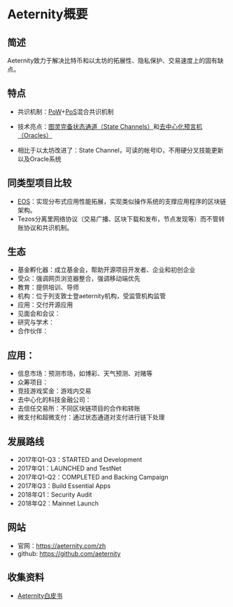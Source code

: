 # Aeternity概要

## 简述

Aeternity致力于解决比特币和以太坊的拓展性、隐私保护、交易速度上的固有缺点。

## 特点

- 共识机制：[PoW](../../核心技术/共识算法/共识算法-POW.md)+[PoS](../../核心技术/共识算法/共识算法-POS.md)混合共识机制

- 技术亮点：[图灵完备状态通道（State Channels）](../../核心技术/智能合约/图灵完备状态通道.md)和[去中心化预言机（Oracles）](../../基础知识/名词解释/Oracle.md)

- 相比于以太坊改进了：State Channel，可读的帐号ID，不用硬分叉技能更新以及Oracle系统

## 同类型项目比较

- [EOS](../EOS/EOS概述.md)：实现分布式应用性能拓展，实现类似操作系统的支撑应用程序的区块链架构。
- Tezos分离里网络协议（交易广播、区块下载和发布，节点发现等）而不管转账协议和共识机制。

## 生态

- 基金孵化器：成立基金会，帮助开源项目开发者、企业和初创企业
- 受众：强调网页浏览器整合，强调移动端优先
- 教育：提供培训、导师
- 机构：位于列支敦士登aeternity机构，受监管机构监管
- 应用：交付开源应用
- 见面会和会议：
- 研究与学术：
- 合作伙伴：

## 应用：

- 信息市场：预测市场，如博彩、天气预测、对赌等
- 众筹项目：
- 竞技游戏奖金：游戏内交易
- 去中心化的科技金融公司：
- 去信任交易所：不同区块链项目的合作和转账
- 微支付和超微支付：通过状态通道对支付进行链下处理

## 发展路线

- 2017年Q1-Q3：STARTED and Development
- 2017年Q1：LAUNCHED and TestNet
- 2017年Q1-Q2：COMPLETED and Backing Campaign
- 2017年Q3：Build Essential Apps
- 2018年Q1：Security Audit
- 2018年Q2：Mainnet Launch

## 网站

- 官网：<https://aeternity.com/zh>
- github: <https://github.com/aeternity>

## 收集资料

- [Aeternity白皮书](Aeternity白皮书.md)